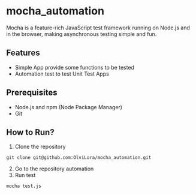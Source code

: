 # mocha_automation
Mocha is a feature-rich JavaScript test framework running on Node.js and in the browser, making asynchronous testing simple and fun.

## Features
- Simple App provide some functions to be tested
- Automation test to test Unit Test Apps

## Prerequisites
- Node.js and npm (Node Package Manager)
- Git

## How to Run?
1. Clone the repository
```
git clone git@github.com:OlviLora/mocha_automation.git
```
2. Go to the repository automation
3. Run test
```
mocha test.js
```
